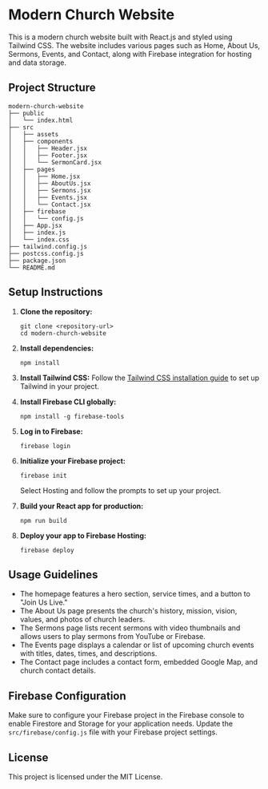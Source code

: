 # Modern Church Website

This is a modern church website built with React.js and styled using Tailwind CSS. The website includes various pages such as Home, About Us, Sermons, Events, and Contact, along with Firebase integration for hosting and data storage.

## Project Structure

```
modern-church-website
├── public
│   └── index.html
├── src
│   ├── assets
│   ├── components
│   │   ├── Header.jsx
│   │   ├── Footer.jsx
│   │   └── SermonCard.jsx
│   ├── pages
│   │   ├── Home.jsx
│   │   ├── AboutUs.jsx
│   │   ├── Sermons.jsx
│   │   ├── Events.jsx
│   │   └── Contact.jsx
│   ├── firebase
│   │   └── config.js
│   ├── App.jsx
│   ├── index.js
│   └── index.css
├── tailwind.config.js
├── postcss.config.js
├── package.json
└── README.md
```

## Setup Instructions

1. **Clone the repository:**
   ```
   git clone <repository-url>
   cd modern-church-website
   ```

2. **Install dependencies:**
   ```
   npm install
   ```

3. **Install Tailwind CSS:**
   Follow the [Tailwind CSS installation guide](https://tailwindcss.com/docs/installation) to set up Tailwind in your project.

4. **Install Firebase CLI globally:**
   ```
   npm install -g firebase-tools
   ```

5. **Log in to Firebase:**
   ```
   firebase login
   ```

6. **Initialize your Firebase project:**
   ```
   firebase init
   ```
   Select Hosting and follow the prompts to set up your project.

7. **Build your React app for production:**
   ```
   npm run build
   ```

8. **Deploy your app to Firebase Hosting:**
   ```
   firebase deploy
   ```

## Usage Guidelines

- The homepage features a hero section, service times, and a button to "Join Us Live."
- The About Us page presents the church's history, mission, vision, values, and photos of church leaders.
- The Sermons page lists recent sermons with video thumbnails and allows users to play sermons from YouTube or Firebase.
- The Events page displays a calendar or list of upcoming church events with titles, dates, times, and descriptions.
- The Contact page includes a contact form, embedded Google Map, and church contact details.

## Firebase Configuration

Make sure to configure your Firebase project in the Firebase console to enable Firestore and Storage for your application needs. Update the `src/firebase/config.js` file with your Firebase project settings.

## License

This project is licensed under the MIT License.